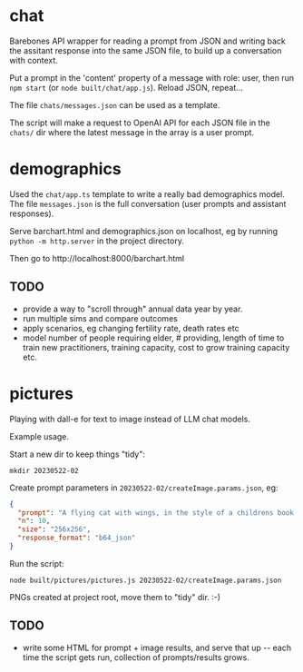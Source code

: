 # chat

Barebones API wrapper for reading a prompt from JSON and writing back the assitant response into the same JSON file, to build up a conversation with context.

Put a prompt in the 'content' property of a message with role: user, then run `npm start` (or `node built/chat/app.js`). Reload JSON, repeat...

The file `chats/messages.json` can be used as a template.

The script will make a request to OpenAI API for each JSON file in the `chats/` dir where the latest message in the array is a user prompt.

# demographics

Used the `chat/app.ts` template to write a really bad demographics model. The file `messages.json` is the full conversation (user prompts and assistant responses).

Serve barchart.html and demographics.json on localhost, eg by running `python -m http.server` in the project directory.

Then go to http://localhost:8000/barchart.html

## TODO

- provide a way to "scroll through" annual data year by year.
- run multiple sims and compare outcomes
- apply scenarios, eg changing fertility rate, death rates etc
- model number of people requiring elder, # providing, length of time to train new practitioners, training capacity, cost to grow training capacity etc.

# pictures

Playing with dall-e for text to image instead of LLM chat models.

Example usage.

Start a new dir to keep things "tidy":

`mkdir 20230522-02`

Create prompt parameters in `20230522-02/createImage.params.json`, eg:

```json
{
  "prompt": "A flying cat with wings, in the style of a childrens book illustrator. Bright colours, simple shapes, acrylic",
  "n": 10,
  "size": "256x256",
  "response_format": "b64_json"
}
```

Run the script:

`node built/pictures/pictures.js 20230522-02/createImage.params.json`

PNGs created at project root, move them to "tidy" dir. :-)

## TODO
- write some HTML for prompt + image results, and serve that up -- each time the script gets run, collection of prompts/results grows.

